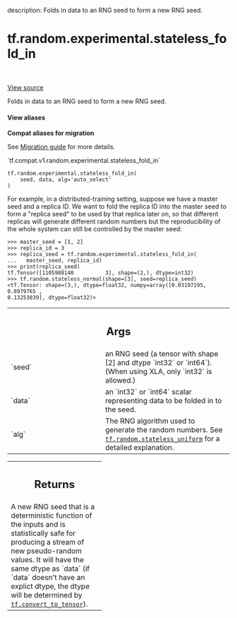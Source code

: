 description: Folds in data to an RNG seed to form a new RNG seed.

<div itemscope itemtype="http://developers.google.com/ReferenceObject">
<meta itemprop="name" content="tf.random.experimental.stateless_fold_in" />
<meta itemprop="path" content="Stable" />
</div>

# tf.random.experimental.stateless_fold_in

<!-- Insert buttons and diff -->

<table class="tfo-notebook-buttons tfo-api nocontent" align="left">

</table>

<a target="_blank" href="/code/stable/tensorflow/python/ops/stateless_random_ops.py">View source</a>



Folds in data to an RNG seed to form a new RNG seed.

<section class="expandable">
  <h4 class="showalways">View aliases</h4>
  <p>
<b>Compat aliases for migration</b>
<p>See
<a href="https://www.tensorflow.org/guide/migrate">Migration guide</a> for
more details.</p>
<p>`tf.compat.v1.random.experimental.stateless_fold_in`</p>
</p>
</section>

<pre class="devsite-click-to-copy prettyprint lang-py tfo-signature-link">
<code>tf.random.experimental.stateless_fold_in(
    seed, data, alg=&#x27;auto_select&#x27;
)
</code></pre>



<!-- Placeholder for "Used in" -->

For example, in a distributed-training setting, suppose we have a master seed
and a replica ID. We want to fold the replica ID into the master seed to
form a "replica seed" to be used by that replica later on, so that different
replicas will generate different random numbers but the reproducibility of the
whole system can still be controlled by the master seed:

```
>>> master_seed = [1, 2]
>>> replica_id = 3
>>> replica_seed = tf.random.experimental.stateless_fold_in(
...   master_seed, replica_id)
>>> print(replica_seed)
tf.Tensor([1105988140          3], shape=(2,), dtype=int32)
>>> tf.random.stateless_normal(shape=[3], seed=replica_seed)
<tf.Tensor: shape=(3,), dtype=float32, numpy=array([0.03197195, 0.8979765 ,
0.13253039], dtype=float32)>
```

<!-- Tabular view -->
 <table class="responsive fixed orange">
<colgroup><col width="214px"><col></colgroup>
<tr><th colspan="2"><h2 class="add-link">Args</h2></th></tr>

<tr>
<td>
`seed`
</td>
<td>
an RNG seed (a tensor with shape [2] and dtype `int32` or
`int64`). (When using XLA, only `int32` is allowed.)
</td>
</tr><tr>
<td>
`data`
</td>
<td>
an `int32` or `int64` scalar representing data to be folded in to the
seed.
</td>
</tr><tr>
<td>
`alg`
</td>
<td>
The RNG algorithm used to generate the random numbers. See
<a href="../../../tf/random/stateless_uniform.md"><code>tf.random.stateless_uniform</code></a> for a detailed explanation.
</td>
</tr>
</table>



<!-- Tabular view -->
 <table class="responsive fixed orange">
<colgroup><col width="214px"><col></colgroup>
<tr><th colspan="2"><h2 class="add-link">Returns</h2></th></tr>
<tr class="alt">
<td colspan="2">
A new RNG seed that is a deterministic function of the inputs and is
statistically safe for producing a stream of new pseudo-random values. It
will have the same dtype as `data` (if `data` doesn't have an explict dtype,
the dtype will be determined by <a href="../../../tf/convert_to_tensor.md"><code>tf.convert_to_tensor</code></a>).
</td>
</tr>

</table>


